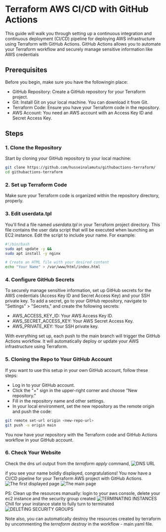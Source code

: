 # Terraform AWS CI/CD with GitHub Actions

This guide will walk you through setting up a continuous integration and continuous deployment (CI/CD) pipeline for deploying AWS infrastructure using Terraform with GitHub Actions. GitHub Actions allows you to automate your Terraform workflow and securely manage sensitive information like AWS credentials 

## Prerequisites

Before you begin, make sure you have the followingin place:

* GitHub Repository: Create a GitHub repository for your Terraform project.
* Git: Install Git on your local machine. You can download it from Git.
* Terraform Code: Ensure you have your Terraform code in the repository.
* AWS Account: You need an AWS account with an Access Key ID and Secret Access Key.

## Steps
### 1. Clone the Repository

Start by cloning your GitHub repository to your local machine:
```bash
git clone https://github.com/husseinalamutu/githubactions-terraform/
cd githubactions-terraform
```

### 2. Set up Terraform Code
Make sure your Terraform code is organized within the repository directory, properly.

### 3. Edit userdata.tpl
You'll find a file named *userdata.tpl* in your Terraform project directory. This file contains the user data script that will be executed when launching an EC2 instance. Edit the script to include your name. For example:
```bash
#!/bin/bash
sudo apt update -y &&
sudo apt install -y nginx

# Create an HTML file with your desired content
echo "Your Name" > /var/www/html/index.html
```
### 4. Configure GitHub Secrets
To securely manage sensitive information, set up GitHub secrets for the AWS credentials (Access Key ID and Secret Access Key) and your SSH private key. To add a secret, go to your GitHub repository, navigate to "Settings" > "Secrets," and create the following secrets:

* AWS_ACCESS_KEY_ID: Your AWS Access Key ID.
* AWS_SECRET_ACCESS_KEY: Your AWS Secret Access Key.
* AWS_PRIVATE_KEY: Your SSH private key.

With everything set up, each push to the main branch will trigger the GitHub Actions workflow. It will automatically deploy or update your AWS infrastructure using Terraform.

### 5. Cloning the Repo to Your GitHub Account
If you want to use this setup in your own GitHub account, follow these steps:

* Log in to your GitHub account.
* Click the "+" sign in the upper-right corner and choose "New repository."
* Fill in the repository name and other settings.
* In your local environment, set the new repository as the remote origin and push the code:
```bash
git remote set-url origin <new-repo-url>
git push -u origin main
```
You now have your repository with the Terraform code and GitHub Actions workflow in your GitHub account.

### 6. Check Your Website
Check the dns url output from the *terraform apply* command,
![DNS URL](https://github.com/husseinalamutu/githubactions-terraform/assets/94724734/d012ac13-f56b-4583-90a0-5ef6636db525)


if you see your name boldly displayed, congratulations! You now have a CI/CD pipeline for your Terraform AWS project with GitHub Actions.
![The first displayed page](https://github.com/husseinalamutu/githubactions-terraform/assets/94724734/c5252cf9-cc4c-4bed-a74a-92e2b214adb5)
![The main page](https://github.com/husseinalamutu/githubactions-terraform/assets/94724734/38b954e1-76e9-4f4e-b821-25c0ee1d6b32)


PS: Clean up the resources manually: login to your aws console, delete your ec2 instance and the security group created
![TERMINATING INSTANCES](https://github.com/husseinalamutu/githubactions-terraform/assets/94724734/67775bdc-5277-4ef9-bbab-3021fc861221)
Chill for your instance state to fully turn to terminated
![DELETING SECURITY GROUPS](https://github.com/husseinalamutu/githubactions-terraform/assets/94724734/1bbc8795-9b54-4062-accd-738a7ac300b3)

Note also, you can automatically destroy the resources created by terraform by uncommenting the *terraform destroy* in the workflow - main.yaml file.

